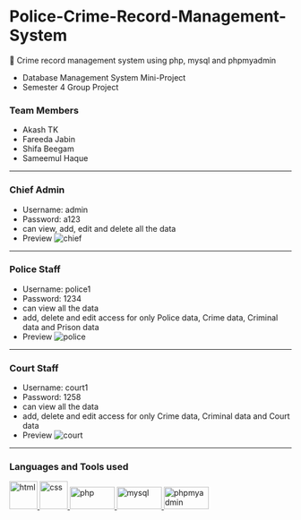# Police-Crime-Record-Management-System
🚓 Crime record management system using php, mysql and phpmyadmin

- Database Management System Mini-Project
- Semester 4 Group Project
### Team Members 
- Akash TK
- Fareeda Jabin
- Shifa Beegam
- Sameemul Haque 
---
### Chief Admin
- Username: admin
- Password: a123
- can view, add, edit and delete all the data
- Preview
![chief](https://github.com/sameemul-haque/PCRMS/assets/110324374/f9588bbe-e4de-479b-9de9-c3512ad0b16e)

---
### Police Staff
- Username: police1
- Password: 1234
- can view all the data
- add, delete and edit access for only Police data, Crime data, Criminal data and Prison data 
- Preview
![police](https://github.com/sameemul-haque/PCRMS/assets/110324374/e4eefa2d-920a-49a1-9d8f-0eb4c8dd7580)

---
### Court Staff
- Username: court1
- Password: 1258
- can view all the data
- add, delete and edit access for only Crime data, Criminal data and Court data 
- Preview
![court](https://github.com/sameemul-haque/PCRMS/assets/110324374/32b509af-b177-43d8-adb3-d352fce5add7)

---
### Languages and Tools used
<a href="https://html.spec.whatwg.org/multipage/" target="_blank" rel="noreferrer"> <img src="https://user-images.githubusercontent.com/74038190/238200426-29fd6286-4e7b-4d6c-818f-c4765d5e39a9.gif" alt="html" width="50" height="50"/> </a>
<a href="https://www.w3.org/TR/CSS/#css" target="_blank" rel="noreferrer"> <img src="https://user-images.githubusercontent.com/74038190/238200428-67f477ed-6624-42da-99f0-1a7b1a16eecb.gif" alt="css" width="50" height="50"/> </a>
<a href="https://www.php.net/docs.php" target="_blank" rel="noreferrer"> <img src="https://upload.wikimedia.org/wikipedia/commons/2/27/PHP-logo.svg" alt="php" width="80" height="40"/> </a>
<a href="https://www.mysql.com/" target="_blank" rel="noreferrer"> <img src="https://1000logos.net/wp-content/uploads/2020/08/MySQL-Logo-768x480.png" alt="mysql" width="80" height="40"/> </a>
<a href="https://www.phpmyadmin.net/" target="_blank" rel="noreferrer"> <img src="https://upload.wikimedia.org/wikipedia/commons/4/4f/PhpMyAdmin_logo.svg" alt="phpmyadmin" width="80" height="40"/> </a>
